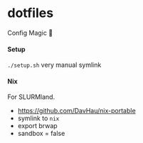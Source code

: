 # dotfiles
Config Magic 🦄

#### Setup
`./setup.sh` very manual symlink

#### Nix
For SLURMland.
- https://github.com/DavHau/nix-portable
- symlink to `nix`
- export brwap
- sandbox = false
